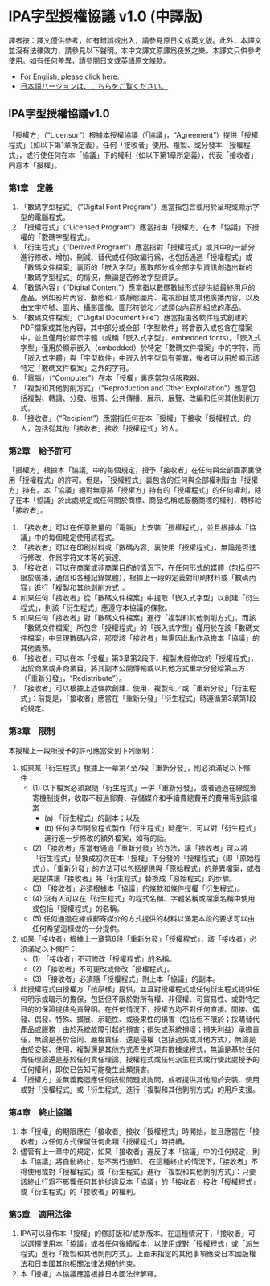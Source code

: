 # IPA字型授權協議 v1.0 (中譯版)

譯者按：譯文僅供參考，如有錯誤或出入，請參見原日文或英文版。此外，本譯文並沒有法律效力，請參見以下聲明。本中文譯文原譯爲夜煞之樂。本譯文只供參考使用。如有任何差異，請參閱日文或英語原文條款。

* [For English, please click here.](/LICENSE.md/#ipa-font-license-agreement-v10)
* [日本語バージョンは、こちらをご覧ください。](/LICENSE.md)

## IPA字型授權協議v1.0

「授權方」（“Licensor”）根據本授權協議（「協議」，“Agreement”）提供「授權程式」（如以下第1章所定義）。任何「接收者」使用、複製、或分發本「授權程式」，或行使任何在本「協議」下的權利（如以下第1章所定義），代表「接收者」同意本「授權」。

### 第1章　定義

1. 「數碼字型程式」（“Digital Font Program”）應當指包含或用於呈現或顯示字型的電腦程式。
2. 「授權程式」（“Licensed Program”）應當指由「授權方」在本「協議」下授權的「數碼字型程式」。
3. 「衍生程式」（“Derived Program”）應當指對「授權程式」或其中的一部分進行修改、增加、刪減、替代或任何改編行爲，也包括通過「授權程式」或「數碼文件檔案」裏面的「嵌入字型」獲取部分或全部字型資訊創造出新的「數碼字型程式」的情況，無論是否修改字型資訊。
4. 「數碼內容」（“Digital Content”）應當指以數碼數據形式提供給最終用戶的產品，例如影片內容、動態和／或靜態圖片、電視節目或其他廣播內容，以及由文字符號、圖片、攝影圖像、圖形符號和／或類似內容所組成的產品。
5. 「數碼文件檔案」（“Digital Document File”）應當指由各軟件程式創建的PDF檔案或其他內容，其中部分或全部「字型軟件」將會嵌入或包含在檔案中，並且僅用於顯示字體（或稱「嵌入式字型」，embedded fonts）。「嵌入式字型」僅用於顯示嵌入（embedded）於特定「數碼文件檔案」中的字符，而「嵌入式字體」與「字型軟件」中嵌入的字型具有差異，後者可以用於顯示該特定「數碼文件檔案」之外的字符。
6. 「電腦」（“Computer”）在本「授權」裏應當包括服務器。
7. 「複製和其他剝削方式」（“Reproduction and Other Exploitation”）應當包括複製、轉讓、分發、租賃、公共傳播、展示、展覽、改編和任何其他剝削方式。
8. 「接收者」（“Recipient”）應當指任何在本「授權」下接收「授權程式」的人，包括從其他「接收者」接收「授權程式」的人。

### 第2章　給予許可

「授權方」根據本「協議」中的每個規定，授予「接收者」在任何與全部國家裏使用「授權程式」的許可。但是，「授權程式」裏包含的任何與全部權利皆由「授權方」持有。本「協議」絕對無意將「授權方」持有的「授權程式」的任何權利，除了在本「協議」於此處規定或任何關於商標、商品名稱或服務商標的權利，轉移給「接收者」。

1. 「接收者」可以在任意數量的「電腦」上安裝「授權程式」，並且根據本「協議」中的每個規定使用該程式。
2. 「接收者」可以在印刷材料或「數碼內容」裏使用「授權程式」，無論是否進行修改，作爲字符文本等的表達。
3. 「接收者」可以在商業或非商業目的的情況下，在任何形式的媒體（包括但不限於廣播，通信和各種記錄媒體），根據上一段的定義對印刷材料或「數碼內容」進行「複製和其他剝削方式」。
4. 如果任何「接收者」從「數碼文件檔案」中提取「嵌入式字型」以創建「衍生程式」，則該「衍生程式」應遵守本協議的條款。
5. 如果任何「接收者」對「數碼文件檔案」進行「複製和其他剝削方式」，而該「數碼文件檔案」所包含「授權程式」的「嵌入式字型」僅用於在該「數碼文件檔案」中呈現數碼內容，那麼該「接收者」無需因此動作承擔本「協議」的其他義務。
6. 「接收者」可以在本「授權」第3章第2段下，複製未經修改的「授權程式」，出於商業或非商業目，將其副本公開傳輸或以其他方式重新分發給第三方（「重新分發」，“Redistribute”）。
7. 「接收者」可以根據上述條款創建、使用、複製和／或「重新分發」「衍生程式」：前提是，「接收者」應當在「重新分發」「衍生程式」時遵循第3章第1段的規定。

### 第3章　限制

本授權上一段所授予的許可應當受到下列限制：

1. 如果某「衍生程式」根據上一章第4至7段「重新分發」，則必須滿足以下條件：
   * (1) 以下檔案必須跟隨「衍生程式」一併「重新分發」，或者通過在線或郵寄機制提供，收取不超過郵費、存儲媒介和手續費總費用的費用得到該檔案：
     * (a) 「衍生程式」的副本；以及
     * (b) 任何字型開發程式製作「衍生程式」時產生、可以對「衍生程式」進行進一步修改的額外檔案，如有的話。
   * (2) 「接收者」應當有通過「重新分發」的方法，讓「接收者」可以將「衍生程式」替換成初次在本「授權」下分發的「授權程式」（即「原始程式」）。「重新分發」的方法可以包括提供與「原始程式」的差異檔案，或者是提供讓「接收者」將「衍生程式」替換成「原始程式」的步驟。
   * (3) 「接收者」必須根據本「協議」的條款和條件授權「衍生程式」。
   * (4) 沒有人可以在「衍生程式」的程式名稱、字體名稱或檔案名稱中使用或包括「授權程式」的名稱。
   * (5) 任何通過在線或郵寄媒介的方式提供的材料以滿足本段的要求可以由任何希望這樣做的一分提供。
2. 如果「接收者」根據上一章第6段「重新分發」「授權程式」，該「接收者」必須滿足以下條件：
   * (1) 「接收者」不可修改「授權程式」的名稱。
   * (2) 「接收者」不可更改或修改「授權程式」。
   * (3) 「接收者」必須隨「授權程式」附上本「協議」的副本。
3. 此授權程式由授權方「按原樣」提供，並且對授權程式或任何衍生程式提供任何明示或暗示的擔保，包括但不限於對所有權、非侵權、可貿易性、或對特定目的的保證提供免責聲明。在任何情況下，授權方均不對任何直接、間接、偶發、偶發、特殊、擴展、示範性、或後果性的損害（包括但不限於；採購替代產品或服務；由於系統故障引起的損害；損失或系統損壞；損失利益）承擔責任，無論是基於合同、嚴格責任、還是侵權（包括過失或其他方式），無論是由於安裝、使用、複製還是其他方式產生的現有數據或程式，無論是基於任何責任理論還是基於任何責任理論，授權程式或任何派生程式或行使此處授予的任何權利，即使已告知可能發生此類損害。
4. 「授權方」並無義務迴應任何技術問題或詢問，或者提供其他關於安裝、使用或對「授權程式」或「衍生程式」進行「複製和其他剝削方式」的用戶支援。

### 第4章　終止協議

1. 本「授權」的期限應在「接收者」接收「授權程式」時開始，並且應當在「接收者」以任何方式保留任何此類「授權程式」時持續。
2. 儘管有上一章中的規定，如果「接收者」違反了本「協議」中的任何規定，則本「協議」將自動終止，恕不另行通知。 在這種終止的情況下，「接收者」不得使用或對「授權程式」或「衍生程式」進行「複製和其他剝削方式」：只要該終止行爲不影響任何其他從違反本「協議」的「接收者」接收「授權程式」或「衍生程式」的「接收者」的權利。

### 第5章　適用法律

1. IPA可以發佈本「授權」的修訂版和/或新版本。在這種情況下，「接收者」可以選擇使用本「協議」或者任何後續版本，以使用或對「授權程式」或「派生程式」進行「複製和其他剝削方式」。上面未指定的其他事項應受日本國版權法和日本國其他相關法律法規的約束。
2. 本「授權」本協議應當根據日本國法律解釋。
